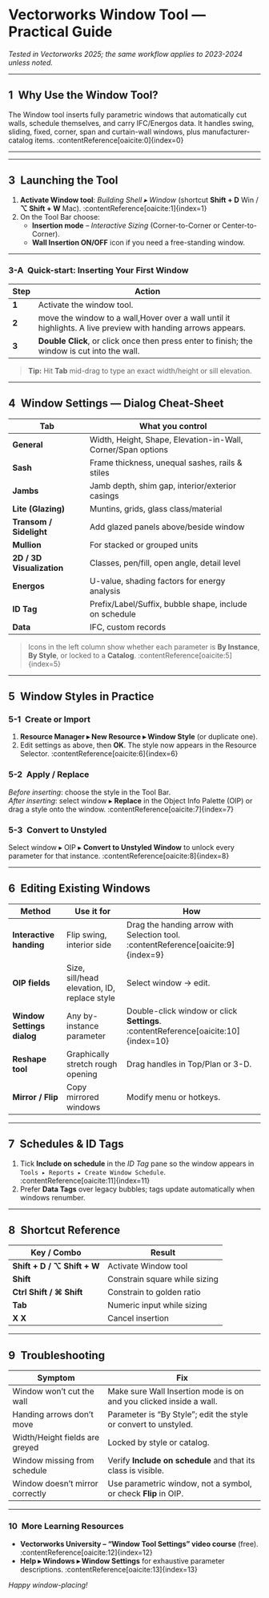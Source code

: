 # Vectorworks **Window Tool** — Practical Guide  
*Tested in Vectorworks 2025; the same workflow applies to 2023-2024 unless noted.*

---

## 1 Why Use the Window Tool?  
The Window tool inserts fully parametric windows that automatically cut walls, schedule themselves, and carry IFC/Energos data. It handles swing, sliding, fixed, corner, span and curtain-wall windows, plus manufacturer-catalog items. :contentReference[oaicite:0]{index=0}  

---

---

## 3 Launching the Tool  

1. **Activate Window tool**: *Building Shell ▸ Window* (shortcut **Shift + D** Win / **⌥ Shift + W** Mac). :contentReference[oaicite:1]{index=1}  
2. On the Tool Bar choose:  
   * **Insertion mode** – *Interactive Sizing* (Corner-to-Corner or Center-to-Corner).  
   * **Wall Insertion ON/OFF** icon if you need a free-standing window.  

---

### 3-A Quick-start: Inserting Your First Window  

| Step | Action |
|------|--------|
| **1** | Activate the window tool. |
| **2** | move the window to a wall,Hover over a wall until it highlights. A live preview with handing arrows appears. |
| **3** | **Double Click**, or click once then press enter to finish; the window is cut into the wall. |

> **Tip:** Hit **Tab** mid-drag to type an exact width/height or sill elevation.  

---

## 4 Window Settings — Dialog Cheat-Sheet  

| Tab | What you control |
|-----|------------------|
| **General** | Width, Height, Shape, Elevation-in-Wall, Corner/Span options |
| **Sash** | Frame thickness, unequal sashes, rails & stiles |
| **Jambs** | Jamb depth, shim gap, interior/exterior casings |
| **Lite (Glazing)** | Muntins, grids, glass class/material |
| **Transom / Sidelight** | Add glazed panels above/beside window |
| **Mullion** | For stacked or grouped units |
| **2D / 3D Visualization** | Classes, pen/fill, open angle, detail level |
| **Energos** | U-value, shading factors for energy analysis |
| **ID Tag** | Prefix/Label/Suffix, bubble shape, include on schedule |
| **Data** | IFC, custom records | :contentReference[oaicite:4]{index=4}  

> Icons in the left column show whether each parameter is **By Instance**, **By Style**, or locked to a **Catalog**. :contentReference[oaicite:5]{index=5}  

---

## 5 Window Styles in Practice  

### 5-1 Create or Import  
1. **Resource Manager ▸ New Resource ▸ Window Style** (or duplicate one).  
2. Edit settings as above, then **OK**. The style now appears in the Resource Selector. :contentReference[oaicite:6]{index=6}  

### 5-2 Apply / Replace  
*Before inserting*: choose the style in the Tool Bar.  
*After inserting*: select window ▸ **Replace** in the Object Info Palette (OIP) or drag a style onto the window. :contentReference[oaicite:7]{index=7}  

### 5-3 Convert to Unstyled  
Select window ▸ OIP ▸ **Convert to Unstyled Window** to unlock every parameter for that instance. :contentReference[oaicite:8]{index=8}  

---

## 6 Editing Existing Windows  

| Method | Use it for | How |
|--------|------------|-----|
| **Interactive handing** | Flip swing, interior side | Drag the handing arrow with Selection tool. :contentReference[oaicite:9]{index=9} |
| **OIP fields** | Size, sill/head elevation, ID, replace style | Select window → edit. |
| **Window Settings dialog** | Any by-instance parameter | Double-click window or click **Settings**. :contentReference[oaicite:10]{index=10} |
| **Reshape tool** | Graphically stretch rough opening | Drag handles in Top/Plan or 3-D. |
| **Mirror / Flip** | Copy mirrored windows | Modify menu or hotkeys. |

---

## 7 Schedules & ID Tags  

1. Tick **Include on schedule** in the *ID Tag* pane so the window appears in `Tools ▸ Reports ▸ Create Window Schedule`. :contentReference[oaicite:11]{index=11}  
2. Prefer **Data Tags** over legacy bubbles; tags update automatically when windows renumber.  

---

## 8 Shortcut Reference  

| Key / Combo | Result |
|-------------|--------|
| **Shift + D / ⌥ Shift + W** | Activate Window tool |
| **Shift** | Constrain square while sizing |
| **Ctrl Shift / ⌘ Shift** | Constrain to golden ratio |
| **Tab** | Numeric input while sizing |
| **X X** | Cancel insertion |

---

## 9 Troubleshooting  

| Symptom | Fix |
|---------|-----|
| Window won’t cut the wall | Make sure Wall Insertion mode is on and you clicked inside a wall. |
| Handing arrows don’t move | Parameter is “By Style”; edit the style or convert to unstyled. |
| Width/Height fields are greyed | Locked by style or catalog. |
| Window missing from schedule | Verify **Include on schedule** and that its class is visible. |
| Window doesn’t mirror correctly | Use parametric window, not a symbol, or check **Flip** in OIP. |

---

### 10 More Learning Resources  

* **Vectorworks University – “Window Tool Settings” video course** (free). :contentReference[oaicite:12]{index=12}  
* **Help ▸ Windows ▸ Window Settings** for exhaustive parameter descriptions. :contentReference[oaicite:13]{index=13}  

*Happy window-placing!*  

